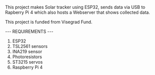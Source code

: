 This project makes Solar tracker using ESP32, sends data via USB to Rapberry Pi 4 which also hosts a Webserver that shows collected data.

This project is funded from Visegrad Fund.

--- REQUIREMENTS ---

1. ESP32
2. TSL2561 sensors
3. INA219 sensor
4. Photoresistors
5. ST3215 servos
6. Raspberry Pi 4
